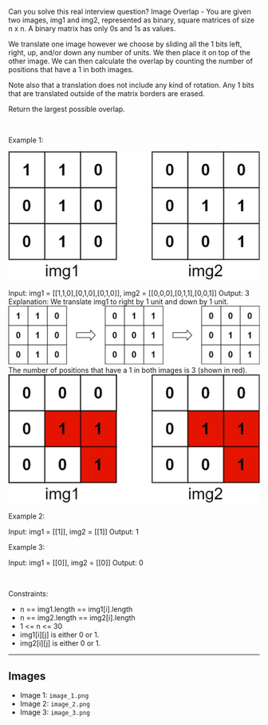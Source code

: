Can you solve this real interview question? Image Overlap - You are given two images, img1 and img2, represented as binary, square matrices of size n x n. A binary matrix has only 0s and 1s as values.

We translate one image however we choose by sliding all the 1 bits left, right, up, and/or down any number of units. We then place it on top of the other image. We can then calculate the overlap by counting the number of positions that have a 1 in both images.

Note also that a translation does not include any kind of rotation. Any 1 bits that are translated outside of the matrix borders are erased.

Return the largest possible overlap.

 

Example 1:

![Example 1](./image_1.png)


Input: img1 = [[1,1,0],[0,1,0],[0,1,0]], img2 = [[0,0,0],[0,1,1],[0,0,1]]
Output: 3
Explanation: We translate img1 to right by 1 unit and down by 1 unit.
![Example 2](./image_2.png)
The number of positions that have a 1 in both images is 3 (shown in red).
![Example 3](./image_3.png)


Example 2:


Input: img1 = [[1]], img2 = [[1]]
Output: 1


Example 3:


Input: img1 = [[0]], img2 = [[0]]
Output: 0


 

Constraints:

 * n == img1.length == img1[i].length
 * n == img2.length == img2[i].length
 * 1 <= n <= 30
 * img1[i][j] is either 0 or 1.
 * img2[i][j] is either 0 or 1.

---

## Images

- Image 1: `image_1.png`
- Image 2: `image_2.png`
- Image 3: `image_3.png`
